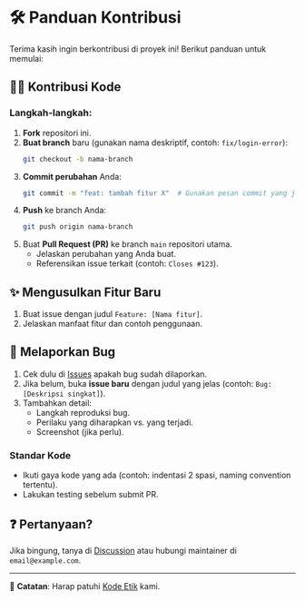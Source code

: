 # 🛠 Panduan Kontribusi

Terima kasih ingin berkontribusi di proyek ini! Berikut panduan untuk memulai:

## 🧑‍💻 Kontribusi Kode
### Langkah-langkah:
1. **Fork** repositori ini.
2. **Buat branch** baru (gunakan nama deskriptif, contoh: `fix/login-error`):
   ```bash
   git checkout -b nama-branch
   ```
3. **Commit perubahan** Anda:
   ```bash
   git commit -m "feat: tambah fitur X"  # Gunakan pesan commit yang jelas
   ```
4. **Push** ke branch Anda:
   ```bash
   git push origin nama-branch
   ```
5. Buat **Pull Request (PR)** ke branch `main` repositori utama.
   - Jelaskan perubahan yang Anda buat.
   - Referensikan issue terkait (contoh: `Closes #123`).

## ✨ Mengusulkan Fitur Baru
1. Buat issue dengan judul `Feature: [Nama fitur]`.
2. Jelaskan manfaat fitur dan contoh penggunaan.
  
## 🐛 Melaporkan Bug
1. Cek dulu di [Issues](https://github.com/MegIv/manajemen-kost/issues) apakah bug sudah dilaporkan.
2. Jika belum, buka **issue baru** dengan judul yang jelas (contoh: `Bug: [Deskripsi singkat]`).
3. Tambahkan detail:
   - Langkah reproduksi bug.
   - Perilaku yang diharapkan vs. yang terjadi.
   - Screenshot (jika perlu).

### Standar Kode
- Ikuti gaya kode yang ada (contoh: indentasi 2 spasi, naming convention tertentu).
- Lakukan testing sebelum submit PR.

## ❓ Pertanyaan?
Jika bingung, tanya di [Discussion](https://github.com/MegIv/manajemen-kost/discussions) atau hubungi maintainer di `email@example.com`.

---

📌 **Catatan**: Harap patuhi [Kode Etik](CODE_OF_CONDUCT.md) kami.
